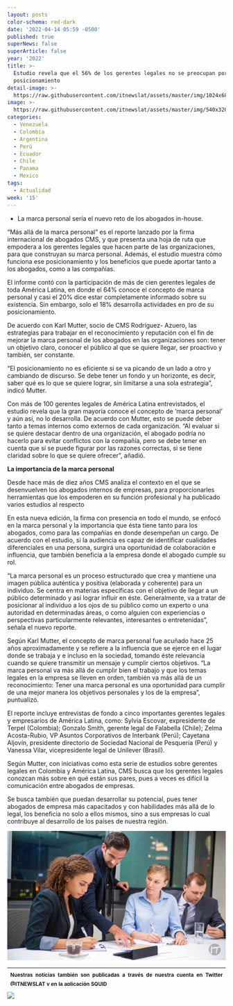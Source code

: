 ```yaml
---
layout: posts
color-schema: red-dark
date: '2022-04-14 05:59 -0500'
published: true
superNews: false
superArticle: false
year: '2022'
title: >-
  Estudio revela que el 56% de los gerentes legales no se preocupan por su
  posicionamiento
detail-image: >-
  https://raw.githubusercontent.com/itnewslat/assets/master/img/1024x680/Gerentes-g.jpg
image: >-
  https://raw.githubusercontent.com/itnewslat/assets/master/img/540x320/Gerentes-p.jpg
categories:
  - Venezuela
  - Colombia
  - Argentina
  - Perú
  - Ecuador
  - Chile
  - Panama
  - Mexico
tags:
  - Actualidad
week: '15'
---
```

- La marca personal sería el nuevo reto de los abogados in-house.
 
“Más allá de la marca personal” es el reporte lanzado por la firma internacional de abogados CMS, y que presenta una hoja de ruta que empodera a los gerentes legales que hacen parte de las organizaciones, para que construyan su marca personal. Además, el estudio muestra cómo funciona ese posicionamiento y los beneficios que puede aportar tanto a los abogados, como a las compañías.
 
El informe contó con la participación de más de cien gerentes legales de toda América Latina, en donde el 64% conoce el concepto de marca personal y casi el 20% dice estar completamente informado sobre su existencia. Sin embargo, solo el 18% desarrolla actividades en pro de su posicionamiento.
 
De acuerdo con Karl Mutter, socio de CMS Rodríguez- Azuero, las estrategias para trabajar en el reconocimiento y reputación con el fin de mejorar la marca personal de los abogados en las organizaciones son: tener un objetivo claro, conocer el público al que se quiere llegar, ser proactivo y también, ser constante.
 
“El posicionamiento no es eficiente si se va picando de un lado a otro y cambiando de discurso. Se debe tener un fondo y un horizonte, es decir, saber qué es lo que se quiere lograr, sin limitarse a una sola estrategia”, indicó Mutter.
 
Con más de 100 gerentes legales de América Latina entrevistados, el estudio revela que la gran mayoría conoce el concepto de ‘marca personal’ y aún así, no lo desarrolla. De acuerdo con Mutter, esto se puede deber tanto a temas internos como externos de cada organización. “Al evaluar si se quiere destacar dentro de una organización, el abogado podría no hacerlo para evitar conflictos con la compañía, pero se debe tener en cuenta que sí se puede figurar por las razones correctas, si se tiene claridad sobre lo que se quiere ofrecer”, añadió.
 
**La importancia de la marca personal**
 
Desde hace más de diez años CMS analiza el contexto en el que se desenvuelven los abogados internos de empresas, para proporcionarles herramientas que los empoderen en su función profesional y ha publicado varios estudios al respecto
 
En esta nueva edición, la firma con presencia en todo el mundo, se enfocó en la marca personal y la importancia que ésta tiene tanto para los abogados, como para las compañías en donde desempeñan un cargo. De acuerdo con el estudio, si la audiencia es capaz de identificar cualidades diferenciales en una persona, surgirá una oportunidad de colaboración e influencia, que también beneficia a la empresa donde el abogado cumple su rol.
 
“La marca personal es un proceso estructurado que crea y mantiene una imagen pública auténtica y positiva (elaborada y coherente) para un individuo. Se centra en materias específicas con el objetivo de llegar a un público determinado y así lograr influir en éste. Generalmente, va a tratar de posicionar al individuo a los ojos de su público como un experto o una autoridad en determinadas áreas, o como alguien con experiencias o perspectivas particularmente relevantes, interesantes o entretenidas”, señala el nuevo reporte.
 
Según Karl Mutter, el concepto de marca personal fue acuñado hace 25 años aproximadamente y se refiere a la influencia que se ejerce en el lugar donde se trabaja y e incluso en la sociedad, tomando éste relevancia cuando se quiere transmitir un mensaje y cumplir ciertos objetivos. “La marca personal va más allá de cumplir bien el trabajo y que los temas legales en la empresa se lleven en orden, también va más allá de un reconocimiento: Tener una marca personal es una oportunidad para cumplir de una mejor manera los objetivos personales y los de la empresa”, puntualizó.
 
El reporte incluye entrevistas de fondo a cinco importantes gerentes legales y empresarios de América Latina, como: Sylvia Escovar, expresidente de Terpel (Colombia); Gonzalo Smith, gerente legal de Falabella (Chile); Zelma Acosta-Rubio, VP Asuntos Corporativos de Interbank (Perú); Cayetana Aljovín, presidente directorio de Sociedad Nacional de Pesquería (Perú) y Vanessa Vilar, vicepresidente legal de Unilever (Brasil).
 
Según Mutter, con iniciativas como esta serie de estudios sobre gerentes legales en Colombia y América Latina, CMS busca que los gerentes legales conozcan más sobre en qué están sus pares, pues a veces es difícil la comunicación entre abogados de empresas.
 
Se busca también que puedan desarrollar su potencial, pues tener abogados de empresa más capacitados y con habilidades más allá de lo legal, los beneficia no solo a ellos mismos, sino a sus empresas lo cual contribuye al desarrollo de los países de nuestra región.


![](https://raw.githubusercontent.com/itnewslat/assets/master/img/540x320/Gerentes-p.jpg)

<table style="height: 42px;" width="569">
<tbody>
<tr>
<td style="text-align: justify;"><sub><strong>Nuestras noticias también son publicadas a través de nuestra cuenta en Twitter <a href="https://twitter.com/itnewslat?lang=es">@ITNEWSLAT</a> y en la aplicación <a href="https://squidapp.co/en/">SQUID</a></strong></sub></td>
</tr>
</tbody>
</table>

<img src="https://tracker.metricool.com/c3po.jpg?hash=56f88a41e39ab42c063cc51676587a04"/>